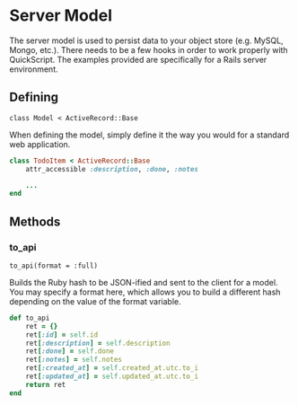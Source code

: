 # Server Model

The server model is used to persist data to your object store (e.g. MySQL, Mongo, etc.). There needs to be a few hooks in order to work properly with QuickScript. The examples provided are specifically for a Rails server environment.

## Defining

`class Model < ActiveRecord::Base`

When defining the model, simply define it the way you would for a standard web application.

```ruby
class TodoItem < ActiveRecord::Base
	attr_accessible :description, :done, :notes

	...
end
```

## Methods

### to_api

`to_api(format = :full)`

Builds the Ruby hash to be JSON-ified and sent to the client for a model. You may specify a format here, which allows you to build a different hash depending on the value of the format variable.

```ruby
def to_api
	ret = {}
	ret[:id] = self.id
	ret[:description] = self.description
	ret[:done] = self.done
	ret[:notes] = self.notes
	ret[:created_at] = self.created_at.utc.to_i
	ret[:updated_at] = self.updated_at.utc.to_i
	return ret
end
```

